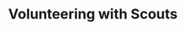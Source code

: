 ---
title: 'Volunteering with Scouts'
picture: cub-and-leader-jpg
hero: 'You Look Like A Role Model'
cta: scouts.org.uk/join
---